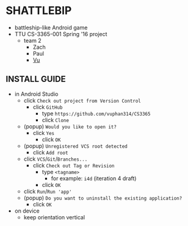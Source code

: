 # SHATTLEBIP
- battleship-like Android game
- TTU CS-3365-001 Spring '16 project
  - team 2
    - Zach
    - Paul
    - [Vu](mailto:vu.phan@ttu.edu)

## **INSTALL GUIDE**
- in Android Studio
  - click `Check out project from Version Control`
    - click `GitHub`
      - type `https://github.com/vuphan314/CS3365`
      - click `Clone`
  - (popup) `Would you like to open it?`
    - click `Yes`
      - click `OK`
  - (popup) `Unregistered VCS root detected`
    - click `Add root`
  - click `VCS`/`Git`/`Branches...`
    - click `Check out Tag or Revision`
      - type `<tagname>`
        - for example: `i4d` (iteration 4 draft)
      - click `OK`
  - click `Run`/`Run 'app'`
  - (popup) `Do you want to uninstall the existing application?`
    - click `OK`
- on device
  - keep orientation vertical
